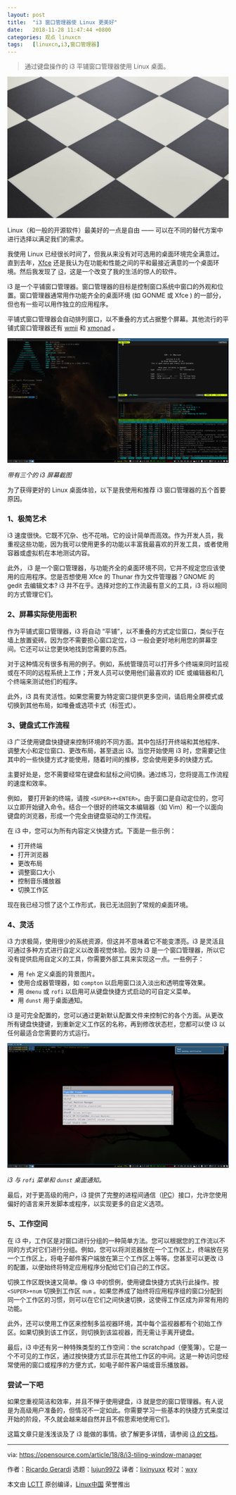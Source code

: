 ```yaml
---
layout: post
title:	"i3 窗口管理器使 Linux 更美好"
date:	2018-11-28 11:47:44 +0800 
categories:	观点 linuxcn 
tags:	[linuxcn,i3,窗口管理器]
---
```




> 
> 通过键盘操作的 i3 平铺窗口管理器使用 Linux 桌面。
> 
> 
> 


![](/Asserts/Images/album/201811/28/114731z171znh8978ngn8a.jpg)


Linux（和一般的开源软件）最美好的一点是自由 —— 可以在不同的替代方案中进行选择以满足我们的需求。


我使用 Linux 已经很长时间了，但我从来没有对可选用的桌面环境完全满意过。直到去年，[Xfce](https://xfce.org/) 还是我认为在功能和性能之间的平和最接近满意的一个桌面环境。然后我发现了 [i3](https://i3wm.org/)，这是一个改变了我的生活的惊人的软件。


i3 是一个平铺窗口管理器。窗口管理器的目标是控制窗口系统中窗口的外观和位置。窗口管理器通常用作功能齐全的桌面环境 (如 GONME 或 Xfce ) 的一部分，但也有一些可以用作独立的应用程序。


平铺式窗口管理器会自动排列窗口，以不重叠的方式占据整个屏幕。其他流行的平铺式窗口管理器还有 [wmii](https://code.google.com/archive/p/wmii/) 和 [xmonad](https://xmonad.org/) 。


![i3 tiled window manager screenshot](/Asserts/Images/album/201811/28/114747cz93iitfkz4w0in0.png "i3 tiled window manager screenshot")


*带有三个的 i3 屏幕截图*


为了获得更好的 Linux 桌面体验，以下是我使用和推荐 i3 窗口管理器的五个首要原因。


### 1、极简艺术


i3 速度很快。它既不冗杂、也不花哨。它的设计简单而高效。作为开发人员，我重视这些功能，因为我可以使用更多的功能以丰富我最喜欢的开发工具，或者使用容器或虚拟机在本地测试内容。


此外， i3 是一个窗口管理器，与功能齐全的桌面环境不同，它并不规定您应该使用的应用程序。您是否想使用 Xfce 的 Thunar 作为文件管理器？GNOME 的 gedit 去编辑文本? i3 并不在乎。选择对您的工作流最有意义的工具，i3 将以相同的方式管理它们。


### 2、屏幕实际使用面积


作为平铺式窗口管理器，i3 将自动 “平铺”，以不重叠的方式定位窗口，类似于在墙上放置瓷砖。因为您不需要担心窗口定位，i3 一般会更好地利用您的屏幕空间。它还可以让您更快地找到您需要的东西。


对于这种情况有很多有用的例子。例如，系统管理员可以打开多个终端来同时监视或在不同的远程系统上工作；开发人员可以使用他们最喜欢的 IDE 或编辑器和几个终端来测试他们的程序。


此外，i3 具有灵活性。如果您需要为特定窗口提供更多空间，请启用全屏模式或切换到其他布局，如堆叠或选项卡式（标签式）。


### 3、键盘式工作流程


i3 广泛使用键盘快捷键来控制环境的不同方面。其中包括打开终端和其他程序、调整大小和定位窗口、更改布局，甚至退出 i3。当您开始使用 i3 时，您需要记住其中的一些快捷方式才能使用，随着时间的推移，您会使用更多的快捷方式。


主要好处是，您不需要经常在键盘和鼠标之间切换。通过练习，您将提高工作流程的速度和效率。


例如， 要打开新的终端，请按 `<SUPER>+<ENTER>`。由于窗口是自动定位的，您可以立即开始键入命令。结合一个很好的终端文本编辑器（如 Vim）和一个以面向键盘的浏览器，形成一个完全由键盘驱动的工作流程。


在 i3 中，您可以为所有内容定义快捷方式。下面是一些示例：


* 打开终端
* 打开浏览器
* 更改布局
* 调整窗口大小
* 控制音乐播放器
* 切换工作区


现在我已经习惯了这个工作形式，我已无法回到了常规的桌面环境。


### 4、灵活


i3 力求极简，使用很少的系统资源，但这并不意味着它不能变漂亮。i3 是灵活且可通过多种方式进行自定义以改善视觉体验。因为 i3 是一个窗口管理器，所以它没有提供启用自定义的工具，你需要外部工具来实现这一点。一些例子：


* 用 `feh` 定义桌面的背景图片。
* 使用合成器管理器，如 `compton` 以启用窗口淡入淡出和透明度等效果。
* 用 `dmenu` 或 `rofi` 以启用可从键盘快捷方式启动的可自定义菜单。
* 用 `dunst` 用于桌面通知。


i3 是可完全配置的，您可以通过更新默认配置文件来控制它的各个方面。从更改所有键盘快捷键，到重新定义工作区的名称，再到修改状态栏，您都可以使 i3 以任何最适合您需要的方式运行。


![i3 with rofi menu and dunst desktop notifications](/Asserts/Images/album/201811/28/114748uhrd8mwownkozf2p.png "i3 with rofi menu and dunst desktop notifications")


*i3 与 `rofi` 菜单和 `dunst` 桌面通知。*


最后，对于更高级的用户，i3 提供了完整的进程间通信（[IPC](https://i3wm.org/docs/ipc.html)）接口，允许您使用偏好的语言来开发脚本或程序，以实现更多的自定义选项。


### 5、工作空间


在 i3 中，工作区是对窗口进行分组的一种简单方法。您可以根据您的工作流以不同的方式对它们进行分组。例如，您可以将浏览器放在一个工作区上，终端放在另一个工作区上，将电子邮件客户端放在第三个工作区上等等。您甚至可以更改 i3 的配置，以便始终将特定应用程序分配给它们自己的工作区。


切换工作区既快速又简单。像 i3 中的惯例，使用键盘快捷方式执行此操作。按 `<SUPER>+num` 切换到工作区 `num` 。如果您养成了始终将应用程序组的窗口分配到同一个工作区的习惯，则可以在它们之间快速切换，这使得工作区成为非常有用的功能。


此外，还可以使用工作区来控制多监视器环境，其中每个监视器都有个初始工作区。如果切换到该工作区，则切换到该监视器，而无需让手离开键盘。


最后，i3 中还有另一种特殊类型的工作空间：the scratchpad（便笺簿）。它是一个不可见的工作区，通过按快捷方式显示在其他工作区的中间。这是一种访问您经常使用的窗口或程序的方便方式，如电子邮件客户端或音乐播放器。


### 尝试一下吧


如果您重视简洁和效率，并且不惮于使用键盘，i3 就是您的窗口管理器。有人说是为高级用户准备的，但情况不一定如此。你需要学习一些基本的快捷方式来度过开始的阶段，不久就会越来越自然并且不假思索地使用它们。


这篇文章只是浅浅谈及了 i3 能做的事情。欲了解更多详情，请参阅 [i3 的文档](https://i3wm.org/docs/userguide.html)。




---


via: <https://opensource.com/article/18/8/i3-tiling-window-manager>


作者：[Ricardo Gerardi](https://opensource.com/users/rgerardi) 选题：[lujun9972](https://github.com/lujun9972) 译者：[lixinyuxx](https://github.com/lixinyuxx) 校对：[wxy](https://github.com/wxy)


本文由 [LCTT](https://github.com/LCTT/TranslateProject) 原创编译，[Linux中国](https://linux.cn/) 荣誉推出
